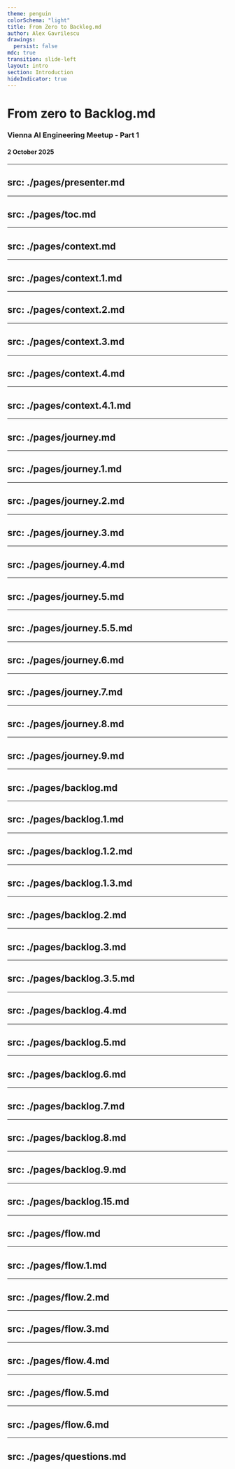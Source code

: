 ```yaml
---
theme: penguin
colorSchema: "light"
title: From Zero to Backlog.md
author: Alex Gavrilescu
drawings:
  persist: false
mdc: true
transition: slide-left
layout: intro
section: Introduction
hideIndicator: true
---
```

# From zero to Backlog.md

### Vienna AI Engineering Meetup - Part 1
#### 2 October 2025

---
src: ./pages/presenter.md
---

---
src: ./pages/toc.md
---

---
src: ./pages/context.md
---

---
src: ./pages/context.1.md
---

---
src: ./pages/context.2.md
---

---
src: ./pages/context.3.md
---

---
src: ./pages/context.4.md
---

---
src: ./pages/context.4.1.md
---

---
src: ./pages/journey.md
---

---
src: ./pages/journey.1.md
---

---
src: ./pages/journey.2.md
---

---
src: ./pages/journey.3.md
---

---
src: ./pages/journey.4.md
---

---
src: ./pages/journey.5.md
---

---
src: ./pages/journey.5.5.md
---

---
src: ./pages/journey.6.md
---

---
src: ./pages/journey.7.md
---

---
src: ./pages/journey.8.md
---

---
src: ./pages/journey.9.md
---

---
src: ./pages/backlog.md
---

---
src: ./pages/backlog.1.md
---

---
src: ./pages/backlog.1.2.md
---

---
src: ./pages/backlog.1.3.md
---

---
src: ./pages/backlog.2.md
---

---
src: ./pages/backlog.3.md
---

---
src: ./pages/backlog.3.5.md
---

---
src: ./pages/backlog.4.md
---

---
src: ./pages/backlog.5.md
---

---
src: ./pages/backlog.6.md
---

---
src: ./pages/backlog.7.md
---

---
src: ./pages/backlog.8.md
---

---
src: ./pages/backlog.9.md
---

---
src: ./pages/backlog.15.md
---

---
src: ./pages/flow.md
---

---
src: ./pages/flow.1.md
---

---
src: ./pages/flow.2.md
---

---
src: ./pages/flow.3.md
---

---
src: ./pages/flow.4.md
---

---
src: ./pages/flow.5.md
---

---
src: ./pages/flow.6.md
---

---
src: ./pages/questions.md
---
